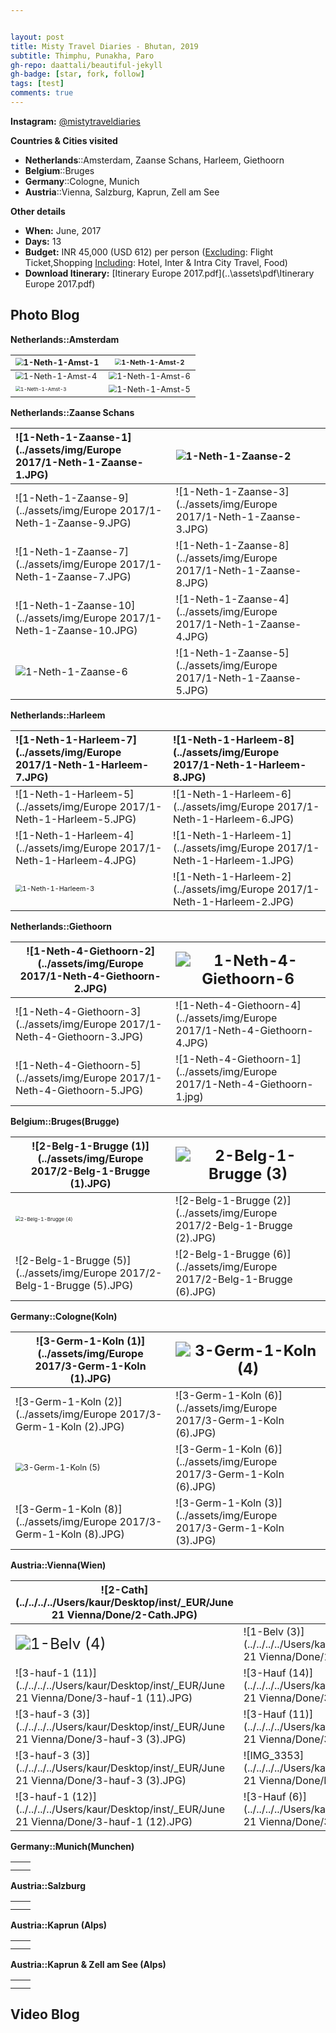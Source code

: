 ```yaml
---


layout: post
title: Misty Travel Diaries - Bhutan, 2019
subtitle: Thimphu, Punakha, Paro
gh-repo: daattali/beautiful-jekyll
gh-badge: [star, fork, follow]
tags: [test]
comments: true
---
```


**Instagram:** [@mistytraveldiaries](https://www.instagram.com/mistytraveldiaries/)



**Countries & Cities visited**

* **Netherlands**::Amsterdam, Zaanse Schans, Harleem, Giethoorn<br />
* **Belgium**::Bruges<br />
* **Germany**::Cologne, Munich<br />
* **Austria**::Vienna, Salzburg, Kaprun, Zell am See



**Other details**

* **When:** June, 2017
* **Days:** 13
* **Budget:** INR 45,000 (USD 612) per person (<u>Excluding</u>: Flight Ticket,Shopping <u>Including</u>: Hotel, Inter & Intra City Travel, Food)
* **Download Itinerary:**   [Itinerary Europe 2017.pdf](..\assets\pdf\Itinerary Europe 2017.pdf) 



## Photo Blog

**Netherlands::Amsterdam**

| <img src="../assets/img/Europe 2017/1-Neth-1-Amst-1.JPG" alt="1-Neth-1-Amst-1" style="zoom:80%;" /> | <img src="../assets/img/Europe 2017/1-Neth-1-Amst-2.JPG" alt="1-Neth-1-Amst-2" style="zoom:67%;" /> |
| :------ | ------- |
| <img src="../assets/img/Europe 2017/1-Neth-1-Amst-4.JPG" alt="1-Neth-1-Amst-4" style="zoom: 80%;" /> | <img src="../assets/img/Europe 2017/1-Neth-1-Amst-6.JPG" alt="1-Neth-1-Amst-6" style="zoom:80%;" /> |
| <img src="../assets/img/Europe 2017/1-Neth-1-Amst-3.JPG" alt="1-Neth-1-Amst-3" style="zoom: 50%;" /> | <img src="../assets/img/Europe 2017/1-Neth-1-Amst-5.JPG" alt="1-Neth-1-Amst-5" style="zoom:80%;" /> |



**Netherlands::Zaanse Schans**

| ![1-Neth-1-Zaanse-1](../assets/img/Europe 2017/1-Neth-1-Zaanse-1.JPG) | <img src="../assets/img/Europe 2017/1-Neth-1-Zaanse-2.JPG" alt="1-Neth-1-Zaanse-2"  /> |
| :----------------------------------------------------------- | :----------------------------------------------------------- |
| ![1-Neth-1-Zaanse-9](../assets/img/Europe 2017/1-Neth-1-Zaanse-9.JPG) | ![1-Neth-1-Zaanse-3](../assets/img/Europe 2017/1-Neth-1-Zaanse-3.JPG) |
| ![1-Neth-1-Zaanse-7](../assets/img/Europe 2017/1-Neth-1-Zaanse-7.JPG) | ![1-Neth-1-Zaanse-8](../assets/img/Europe 2017/1-Neth-1-Zaanse-8.JPG) |
| ![1-Neth-1-Zaanse-10](../assets/img/Europe 2017/1-Neth-1-Zaanse-10.JPG) | ![1-Neth-1-Zaanse-4](../assets/img/Europe 2017/1-Neth-1-Zaanse-4.JPG) |
| <img src="../assets/img/Europe 2017/1-Neth-1-Zaanse-6.JPG" alt="1-Neth-1-Zaanse-6"  /> | ![1-Neth-1-Zaanse-5](../assets/img/Europe 2017/1-Neth-1-Zaanse-5.JPG) |




**Netherlands::Harleem**

| ![1-Neth-1-Harleem-7](../assets/img/Europe 2017/1-Neth-1-Harleem-7.JPG) | ![1-Neth-1-Harleem-8](../assets/img/Europe 2017/1-Neth-1-Harleem-8.JPG) |
| :----------------------------------------------------------- | :----------------------------------------------------------- |
| ![1-Neth-1-Harleem-5](../assets/img/Europe 2017/1-Neth-1-Harleem-5.JPG) | ![1-Neth-1-Harleem-6](../assets/img/Europe 2017/1-Neth-1-Harleem-6.JPG) |
| ![1-Neth-1-Harleem-4](../assets/img/Europe 2017/1-Neth-1-Harleem-4.JPG) | ![1-Neth-1-Harleem-1](../assets/img/Europe 2017/1-Neth-1-Harleem-1.JPG) |
| <img src="../assets/img/Europe 2017/1-Neth-1-Harleem-3.JPG" alt="1-Neth-1-Harleem-3" style="zoom: 67%;" /> | ![1-Neth-1-Harleem-2](../assets/img/Europe 2017/1-Neth-1-Harleem-2.JPG) |



**Netherlands::Giethoorn**

| ![1-Neth-4-Giethoorn-2](../assets/img/Europe 2017/1-Neth-4-Giethoorn-2.JPG) | <img src="../assets/img/Europe 2017/1-Neth-4-Giethoorn-6.JPG" alt="1-Neth-4-Giethoorn-6" style="zoom:150%;" /> |
| ------------------------------------------------------------ | ------------------------------------------------------------ |
| ![1-Neth-4-Giethoorn-3](../assets/img/Europe 2017/1-Neth-4-Giethoorn-3.JPG) | ![1-Neth-4-Giethoorn-4](../assets/img/Europe 2017/1-Neth-4-Giethoorn-4.JPG) |
| ![1-Neth-4-Giethoorn-5](../assets/img/Europe 2017/1-Neth-4-Giethoorn-5.JPG) | ![1-Neth-4-Giethoorn-1](../assets/img/Europe 2017/1-Neth-4-Giethoorn-1.jpg) |



**Belgium::Bruges(Brugge)** 

| ![2-Belg-1-Brugge (1)](../assets/img/Europe 2017/2-Belg-1-Brugge (1).JPG) | <img src="../assets/img/Europe 2017/2-Belg-1-Brugge (3).JPG" alt="2-Belg-1-Brugge (3)" style="zoom:150%;" /> |
| ------------------------------------------------------------ | ------------------------------------------------------------ |
| <img src="../assets/img/Europe 2017/2-Belg-1-Brugge (4).JPG" alt="2-Belg-1-Brugge (4)" style="zoom: 50%;" /> | ![2-Belg-1-Brugge (2)](../assets/img/Europe 2017/2-Belg-1-Brugge (2).JPG) |
| ![2-Belg-1-Brugge (5)](../assets/img/Europe 2017/2-Belg-1-Brugge (5).JPG) | ![2-Belg-1-Brugge (6)](../assets/img/Europe 2017/2-Belg-1-Brugge (6).JPG) |



**Germany::Cologne(Koln)**

| ![3-Germ-1-Koln (1)](../assets/img/Europe 2017/3-Germ-1-Koln (1).JPG) | <img src="../assets/img/Europe 2017/3-Germ-1-Koln (4).JPG" alt="3-Germ-1-Koln (4)" style="zoom:150%;" /> |
| ------------------------------------------------------------ | ------------------------------------------------------------ |
| ![3-Germ-1-Koln (2)](../assets/img/Europe 2017/3-Germ-1-Koln (2).JPG) | ![3-Germ-1-Koln (6)](../assets/img/Europe 2017/3-Germ-1-Koln (6).JPG) |
| <img src="../assets/img/Europe 2017/3-Germ-1-Koln (5).JPG" alt="3-Germ-1-Koln (5)" style="zoom:80%;" /> | ![3-Germ-1-Koln (6)](../assets/img/Europe 2017/3-Germ-1-Koln (6).JPG) |
| ![3-Germ-1-Koln (8)](../assets/img/Europe 2017/3-Germ-1-Koln (8).JPG) | ![3-Germ-1-Koln (3)](../assets/img/Europe 2017/3-Germ-1-Koln (3).JPG) |



**Austria::Vienna(Wien)**

| ![2-Cath](../../../../Users/kaur/Desktop/inst/_EUR/June 21 Vienna/Done/2-Cath.JPG) | <img src="../../../../Users/kaur/Desktop/inst/_EUR/June 21 Vienna/Done/1-Belv (7).JPG" alt="1-Belv (7)" style="zoom: 67%;" /> |
| ------------------------------------------------------------ | ------------------------------------------------------------ |
| <img src="../../../../Users/kaur/Desktop/inst/_EUR/June 21 Vienna/Done/1-Belv (4).JPG" alt="1-Belv (4)" style="zoom:150%;" /> | ![1-Belv (3)](../../../../Users/kaur/Desktop/inst/_EUR/June 21 Vienna/Done/1-Belv (3).JPG) |
| ![3-hauf-1 (11)](../../../../Users/kaur/Desktop/inst/_EUR/June 21 Vienna/Done/3-hauf-1 (11).JPG) | ![3-Hauf (14)](../../../../Users/kaur/Desktop/inst/_EUR/June 21 Vienna/Done/3-Hauf (14).JPG) |
| ![3-hauf-3 (3)](../../../../Users/kaur/Desktop/inst/_EUR/June 21 Vienna/Done/3-hauf-3 (3).JPG) | ![3-Hauf (11)](../../../../Users/kaur/Desktop/inst/_EUR/June 21 Vienna/Done/3-Hauf (11).JPG) |
| ![3-hauf-3 (3)](../../../../Users/kaur/Desktop/inst/_EUR/June 21 Vienna/Done/3-hauf-3 (3).JPG) | ![IMG_3353](../../../../Users/kaur/Desktop/inst/_EUR/June 21 Vienna/Done/IMG_3353.JPG) |
| ![3-hauf-1 (12)](../../../../Users/kaur/Desktop/inst/_EUR/June 21 Vienna/Done/3-hauf-1 (12).JPG) | ![3-Hauf (6)](../../../../Users/kaur/Desktop/inst/_EUR/June 21 Vienna/Done/3-Hauf (6).JPG) |



**Germany::Munich(Munchen)**

|      |      |
| ---- | ---- |
|      |      |
|      |      |



**Austria::Salzburg**

|      |      |
| ---- | ---- |
|      |      |
|      |      |



**Austria::Kaprun (Alps)**

|      |      |
| ---- | ---- |
|      |      |
|      |      |



**Austria::Kaprun & Zell am See (Alps)**

|      |      |
| ---- | ---- |
|      |      |
|      |      |





## Video Blog

